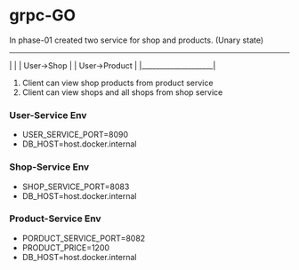 # grpc-GO


In phase-01 created two service for shop and products. (Unary state)


 ____________________
|                    |
|  User->Shop        |
|  User->Product     |
|____________________|

1) Client can view shop products from product service
2) Client can view shops and all shops from shop service

### User-Service Env
 - USER_SERVICE_PORT=8090
 - DB_HOST=host.docker.internal 

### Shop-Service Env
 - SHOP_SERVICE_PORT=8083
 - DB_HOST=host.docker.internal 


### Product-Service Env
 - PORDUCT_SERVICE_PORT=8082
 - PRODUCT_PRICE=1200
 - DB_HOST=host.docker.internal 